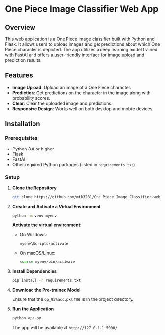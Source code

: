 # One Piece Image Classifier Web App

## Overview

This web application is a One Piece image classifier built with Python and Flask. It allows users to upload images and get predictions about which One Piece character is depicted. The app utilizes a deep learning model trained with FastAI and offers a user-friendly interface for image upload and prediction results.

## Features

- **Image Upload**: Upload an image of a One Piece character.
- **Prediction**: Get predictions on the character in the image along with probability scores.
- **Clear**: Clear the uploaded image and predictions.
- **Responsive Design**: Works well on both desktop and mobile devices.

## Installation

### Prerequisites

- Python 3.8 or higher
- Flask
- FastAI
- Other required Python packages (listed in `requirements.txt`)

### Setup

1. **Clone the Repository**

    ```sh
    git clone https://github.com/mtk3281/One_Piece_Image_Classifier-web-app/
    ```

2. **Create and Activate a Virtual Environment**

    ```sh
    python -m venv myenv
    ```

    **Activate the virtual environment:**

    - On Windows:

        ```sh
        myenv\Scripts\activate
        ```

    - On macOS/Linux:

        ```sh
        source myenv/bin/activate
        ```

3. **Install Dependencies**

    ```sh
    pip install -r requirements.txt
    ```

4. **Download the Pre-trained Model**

   Ensure that the `op_95%acc.pkl` file is in the project directory.

5. **Run the Application**

    ```sh
    python app.py
    ```

    The app will be available at `http://127.0.0.1:5000/`.


